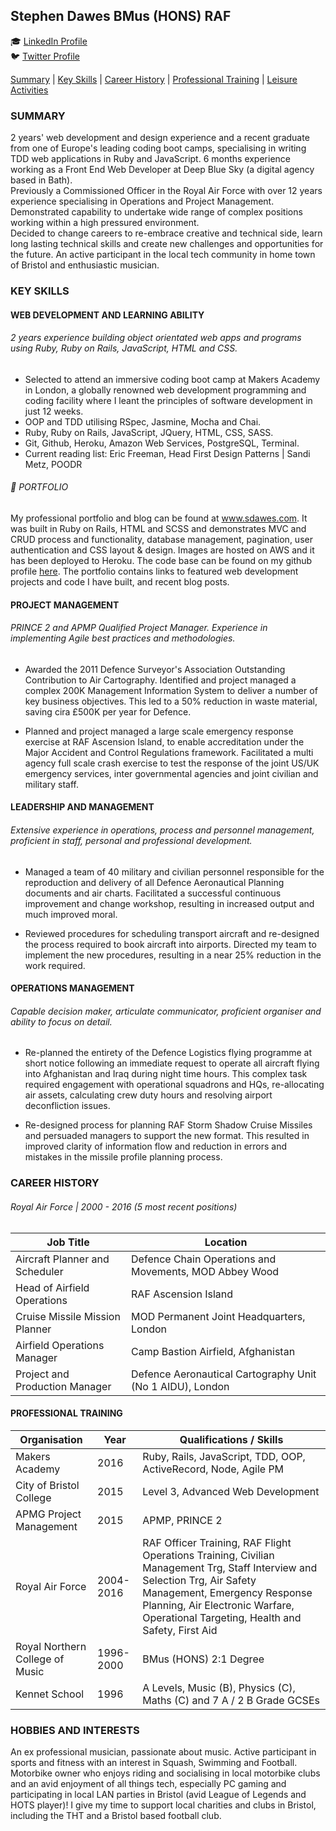 ## Stephen Dawes BMus (HONS) RAF
<!-- :art: [Personal Portfolio (built in Rails)](http://www.sdawes.com)<br> -->
:mortar_board: [LinkedIn Profile](https://www.linkedin.com/in/srdawes "LinkedIn Profile")<br>
:bird: [Twitter Profile](https://twitter.com/stephenrdawes)

[Summary](#summary) | [Key Skills](#skills) | [Career History](#history) | [Professional Training](#training) | [Leisure Activities](#leisure)

<a name="profile"><a>
### **SUMMARY**
2 years' web development and design experience and a recent graduate from one of Europe's leading coding boot camps, specialising in writing TDD web applications in Ruby and JavaScript. 6 months experience working as a Front End Web Developer at Deep Blue Sky (a digital agency based in Bath). <br>Previously a Commissioned Officer in the Royal Air Force with over 12 years experience specialising in Operations and Project Management. Demonstrated capability to undertake wide range of complex positions working within a high pressured environment. <br>Decided to change careers to re-embrace creative and technical side, learn long lasting technical skills and create new challenges and opportunities for the future. An active participant in the local tech community in home town of Bristol and enthusiastic musician.  

<a name="skills"><a>
### **KEY SKILLS**
#### WEB DEVELOPMENT AND LEARNING ABILITY
###### 2 years experience building object orientated web apps and programs using Ruby, Ruby on Rails, JavaScript, HTML and CSS.
* Selected to attend an immersive coding boot camp at Makers Academy in London, a globally renowned web development programming and coding facility where I leant the principles of software development in just 12 weeks.
* OOP and TDD utilising RSpec, Jasmine, Mocha and Chai.
* Ruby, Ruby on Rails, JavaScript, JQuery, HTML, CSS, SASS.  
* Git, Github, Heroku, Amazon Web Services, PostgreSQL, Terminal.
* Current reading list: Eric Freeman, Head First Design Patterns | Sandi Metz, POODR

###### :art: PORTFOLIO

My professional portfolio and blog can be found at <a>www.sdawes.com</a>. It was built in Ruby on Rails, HTML and SCSS and demonstrates MVC and CRUD process and functionality, database management, pagination, user authentication and CSS layout & design. Images are hosted on AWS and it has been deployed to Heroku. The code base can be found on my github profile [here](https://github.com/sdawes/rails_portfolio). The portfolio contains links to featured web development projects and code I have built, and recent blog posts.

#### PROJECT MANAGEMENT
###### PRINCE 2 and APMP Qualified Project Manager. Experience in implementing Agile best practices and methodologies.
* Awarded the 2011 Defence Surveyor's Association Outstanding Contribution to Air Cartography. Identified and project managed a complex 200K Management Information System to deliver a number of key business objectives. This led to a 50% reduction in waste material, saving cira £500K per year for Defence.

* Planned and project managed a large scale emergency response exercise at RAF Ascension Island, to enable accreditation under the Major Accident and Control Regulations framework. Facilitated a multi agency full scale crash exercise to test the response of the joint US/UK emergency services, inter governmental agencies and joint civilian and military staff.

#### LEADERSHIP AND MANAGEMENT
###### Extensive experience in operations, process and personnel management, proficient in staff, personal and professional development.
* Managed a team of 40 military and civilian personnel responsible for the reproduction and delivery of all Defence Aeronautical Planning documents and air charts. Facilitated a successful continuous improvement and change workshop, resulting in increased output and much improved moral.  

* Reviewed procedures for scheduling transport aircraft and re-designed the process required to book aircraft into airports. Directed my team to implement the new procedures, resulting in a near 25% reduction in the work required.

#### OPERATIONS MANAGEMENT
###### Capable decision maker, articulate communicator, proficient organiser and ability to focus on detail.
* Re-planned the entirety of the Defence Logistics flying programme at short notice following an immediate request to operate all aircraft flying into Afghanistan and Iraq during night time hours. This complex task required engagement with operational squadrons and HQs, re-allocating air assets, calculating crew duty hours and resolving airport deconfliction issues.

* Re-designed process for planning RAF Storm Shadow Cruise Missiles and persuaded managers to support the new format. This resulted in improved clarity of information flow and reduction in errors and mistakes in the missile profile planning process.

<a name="history"><a>
### **CAREER HISTORY**
###### Royal Air Force | 2000 - 2016 (5 most recent positions)
| Job Title | Location |
|------|-------------|
|Aircraft Planner and Scheduler|Defence Chain Operations and Movements, MOD Abbey Wood
|Head of Airfield Operations| RAF Ascension Island|
|Cruise Missile Mission Planner| MOD Permanent Joint Headquarters, London |
|Airfield Operations Manager| Camp Bastion Airfield, Afghanistan|
|Project and Production Manager| Defence Aeronautical Cartography Unit (No 1 AIDU), London |


<a name="training"><a>
#### **PROFESSIONAL TRAINING**
| Organisation |Year| Qualifications / Skills |
|--------------|----|-------------------------|
|Makers Academy|2016| Ruby, Rails, JavaScript, TDD, OOP, ActiveRecord, Node, Agile PM
|City of Bristol College|2015| Level 3, Advanced Web Development|
|APMG Project Management|2015  |APMP, PRINCE 2|
|Royal Air Force|2004-2016  |RAF Officer Training, RAF Flight Operations Training, Civilian Management Trg, Staff Interview and Selection Trg, Air Safety Management, Emergency Response Planning, Air Electronic Warfare, Operational Targeting, Health and Safety, First Aid|
|Royal Northern College of Music |1996-2000|BMus (HONS) 2:1 Degree
|Kennet School|1996  |A Levels, Music (B), Physics (C), Maths (C) and 7 A / 2 B Grade GCSEs|

<a name="leisure"><a>
### **HOBBIES AND INTERESTS**
An ex professional musician, passionate about music. Active participant in sports and fitness with an interest in Squash, Swimming and Football. Motorbike owner who enjoys riding and socialising in local motorbike clubs and an avid enjoyment of all things tech, especially PC gaming and participating in local LAN parties in Bristol (avid League of Legends and HOTS player)! I give my time to support local charities and clubs in Bristol, including the THT and a Bristol based football club.

